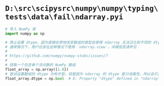 # `D:\src\scipysrc\numpy\numpy\typing\tests\data\fail\ndarray.pyi`

```py
# 导入 NumPy 库
import numpy as np

# 禁止设置 dtype，因为直接在原地改变数组的类型会使得 ndarray 无法泛化到不同的 dtype。
# 通常情况下，用户应该在这种情况下使用 `ndarray.view`。详细信息请参见：
#
# https://github.com/numpy/numpy-stubs/issues/7
#
# 获取一个包含单个浮点数的 NumPy 数组
float_array = np.array([1.0])
# 尝试设置数组的 dtype 为布尔型，但是因为 ndarray 的 dtype 是只读属性，所以会引发错误。
float_array.dtype = np.bool  # E: Property "dtype" defined in "ndarray" is read-only
```
